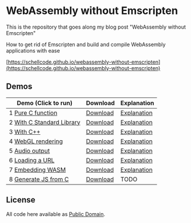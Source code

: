 # WebAssembly without Emscripten

This is the repository that goes along my blog post "WebAssembly without Emscripten"

How to get rid of Emscripten and build and compile WebAssembly applications with ease

[https://schellcode.github.io/webassembly-without-emscripten](https://schellcode.github.io/webassembly-without-emscripten)


## Demos

 Demo (Click to run)                                                                  | Download                                                                                        | Explanation
--------------------------------------------------------------------------------------|-------------------------------------------------------------------------------------------------|----------------------------------------------------------------
 1 [Pure C function](https://schellingb.github.io/ClangWasm/Basic/loader.html)        | [Download](https://github.com/schellingb/ClangWasm/releases/download/bin/ClangWasm_Basic.zip)   | [Explanation](https://schellcode.github.io/webassembly-without-emscripten#demo-1-explaining-the-basic-process)
 2 [With C Standard Library](https://schellingb.github.io/ClangWasm/LibC/loader.html) | [Download](https://github.com/schellingb/ClangWasm/releases/download/bin/ClangWasm_LibC.zip)    | [Explanation](https://schellcode.github.io/webassembly-without-emscripten#demo-2-using-the-c-standard-library)
 3 [With C++](https://schellingb.github.io/ClangWasm/Cpp/loader.html)                 | [Download](https://github.com/schellingb/ClangWasm/releases/download/bin/ClangWasm_Cpp.zip)     | [Explanation](https://schellcode.github.io/webassembly-without-emscripten#demo-3-using-c-and-the-c-standard-library)
 4 [WebGL rendering](https://schellingb.github.io/ClangWasm/WebGL/loader.html)        | [Download](https://github.com/schellingb/ClangWasm/releases/download/bin/ClangWasm_WebGL.zip)   | [Explanation](https://schellcode.github.io/webassembly-without-emscripten#demo-4-webgl-rendering)
 5 [Audio output](https://schellingb.github.io/ClangWasm/Audio/loader.html)           | [Download](https://github.com/schellingb/ClangWasm/releases/download/bin/ClangWasm_Audio.zip)   | [Explanation](https://schellcode.github.io/webassembly-without-emscripten#demo-5-audio-output)
 6 [Loading a URL](https://schellingb.github.io/ClangWasm/LoadUrl/loader.html)        | [Download](https://github.com/schellingb/ClangWasm/releases/download/bin/ClangWasm_LoadUrl.zip) | [Explanation](https://schellcode.github.io/webassembly-without-emscripten#demo-6-loading-data-from-url)
 7 [Embedding WASM](https://schellingb.github.io/ClangWasm/Embed/output.html)         | [Download](https://github.com/schellingb/ClangWasm/releases/download/bin/ClangWasm_Embed.zip)   | [Explanation](https://schellcode.github.io/webassembly-without-emscripten#demo-7-advanced-build-script-with-embedding)
 8 [Generate JS from C](https://schellingb.github.io/ClangWasm/GenJS/loader.html)     | [Download](https://github.com/schellingb/ClangWasm/releases/download/bin/ClangWasm_GenJS.zip)   | TODO


## License
All code here available as [Public Domain](https://www.unlicense.org).
